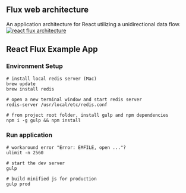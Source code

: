 ## Flux web architecture
An application architecture for React utilizing a unidirectional data flow.
<a href="https://github.com/facebook/flux">![react flux architecture](https://raw.githubusercontent.com/facebook/flux/master/docs/img/flux-diagram-white-background.png)</a>

## React Flux Example App

### Environment Setup

```Shell
# install local redis server (Mac)
brew update
brew install redis

# open a new terminal window and start redis server
redis-server /usr/local/etc/redis.conf

# from project root folder, install gulp and npm dependencies
npm i -g gulp && npm install
```

### Run application

```Shell
# workaround error "Error: EMFILE, open ..."?
ulimit -n 2560

# start the dev server
gulp

# build minified js for production
gulp prod

```

